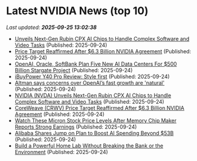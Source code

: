 # Latest NVIDIA News (top 10)
_Last updated: **2025-09-25 13:02:38**_

- [Unveils Next-Gen Rubin CPX AI Chips to Handle Complex Software and Video Tasks](https://biztoc.com/x/dc38ea6145276070) (Published: 2025-09-24)
- [Price Target Reaffirmed After $6.3 Billion NVIDIA Agreement](https://biztoc.com/x/3253fb6e9169ec85) (Published: 2025-09-24)
- [OpenAI, Oracle, SoftBank Plan Five New AI Data Centers For $500 Billion Stargate Project](https://developers.slashdot.org/story/25/09/24/0351254/openai-oracle-softbank-plan-five-new-ai-data-centers-for-500-billion-stargate-project) (Published: 2025-09-24)
- [iBuyPower Y40 Pro Review: Style first](https://www.tomshardware.com/desktops/gaming-pcs/ibuypower-y40-pro-review) (Published: 2025-09-24)
- [Altman says concerns over OpenAI’s fast growth are 'natural'](https://qz.com/sam-altman-openai-rapid-growth) (Published: 2025-09-24)
- [NVIDIA (NVDA) Unveils Next-Gen Rubin CPX AI Chips to Handle Complex Software and Video Tasks](https://finance.yahoo.com/news/nvidia-nvda-unveils-next-gen-124550903.html) (Published: 2025-09-24)
- [CoreWeave (CRWV) Price Target Reaffirmed After $6.3 Billion NVIDIA Agreement](https://finance.yahoo.com/news/coreweave-crwv-price-target-reaffirmed-124547147.html) (Published: 2025-09-24)
- [Watch These Micron Stock Price Levels After Memory Chip Maker Reports Strong Earnings](https://www.investopedia.com/watch-these-micron-stock-price-levels-after-memory-chip-maker-reports-strong-earnings-11816010) (Published: 2025-09-24)
- [Alibaba Shares Jump on Plan to Boost AI Spending Beyond $53B](https://www.investopedia.com/alibaba-shares-jump-on-plan-to-boost-ai-spending-beyond-53b-11816017) (Published: 2025-09-24)
- [Build a Powerful Home Lab Without Breaking the Bank or the Environment](https://www.geeky-gadgets.com/low-power-home-lab-setup-2025/) (Published: 2025-09-24)
